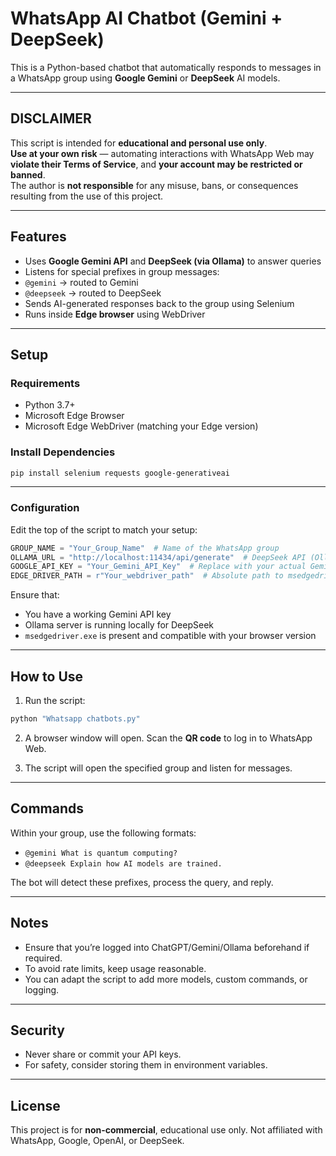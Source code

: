 
#  WhatsApp AI Chatbot (Gemini + DeepSeek)

This is a Python-based chatbot that automatically responds to messages in a WhatsApp group using **Google Gemini** or **DeepSeek** AI models.

---

##  DISCLAIMER

This script is intended for **educational and personal use only**.  
**Use at your own risk** — automating interactions with WhatsApp Web may **violate their Terms of Service**, and **your account may be restricted or banned**.  
The author is **not responsible** for any misuse, bans, or consequences resulting from the use of this project.

---

##  Features

-  Uses **Google Gemini API** and **DeepSeek (via Ollama)** to answer queries
-  Listens for special prefixes in group messages:
  - `@gemini` → routed to Gemini
  - `@deepseek` → routed to DeepSeek
-  Sends AI-generated responses back to the group using Selenium
-  Runs inside **Edge browser** using WebDriver

---

##  Setup

### Requirements

- Python 3.7+
- Microsoft Edge Browser
- Microsoft Edge WebDriver (matching your Edge version)

### Install Dependencies

```bash
pip install selenium requests google-generativeai
````

---

### Configuration

Edit the top of the script to match your setup:

```python
GROUP_NAME = "Your_Group_Name"  # Name of the WhatsApp group
OLLAMA_URL = "http://localhost:11434/api/generate"  # DeepSeek API (Ollama)
GOOGLE_API_KEY = "Your_Gemini_API_Key"  # Replace with your actual Gemini API key
EDGE_DRIVER_PATH = r"Your_webdriver_path"  # Absolute path to msedgedriver.exe
```

Ensure that:

* You have a working Gemini API key
* Ollama server is running locally for DeepSeek
* `msedgedriver.exe` is present and compatible with your browser version

---

##  How to Use

1. Run the script:

```bash
python "Whatsapp chatbots.py"
```

2. A browser window will open.
   Scan the **QR code** to log in to WhatsApp Web.

3. The script will open the specified group and listen for messages.

---

##  Commands

Within your group, use the following formats:

* `@gemini What is quantum computing?`
* `@deepseek Explain how AI models are trained.`

The bot will detect these prefixes, process the query, and reply.

---

##  Notes

* Ensure that you’re logged into ChatGPT/Gemini/Ollama beforehand if required.
* To avoid rate limits, keep usage reasonable.
* You can adapt the script to add more models, custom commands, or logging.

---

##  Security

* Never share or commit your API keys.
* For safety, consider storing them in environment variables.

---

##  License

This project is for **non-commercial**, educational use only.
Not affiliated with WhatsApp, Google, OpenAI, or DeepSeek.


